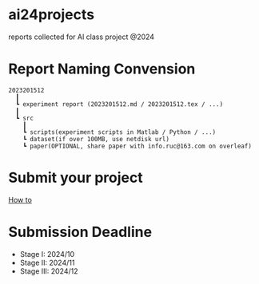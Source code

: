 # ai24projects

reports collected for AI class project @2024

# Report Naming Convension
```
2023201512
  ┃
  ┗ experiment report (2023201512.md / 2023201512.tex / ...)
  ┃
  ┗ src
    ┃
    ┗ scripts(experiment scripts in Matlab / Python / ...)
    ┗ dataset(if over 100MB, use netdisk url)
    ┗ paper(OPTIONAL, share paper with info.ruc@163.com on overleaf)  
```

# Submit your project
[How to](./Submission-Howto.md)

# Submission Deadline
- Stage I: 2024/10
- Stage II: 2024/11
- Stage III: 2024/12
